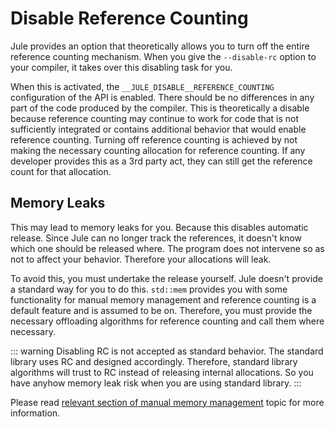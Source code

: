 # Disable Reference Counting

Jule provides an option that theoretically allows you to turn off the entire reference counting mechanism. When you give the `--disable-rc` option to your compiler, it takes over this disabling task for you.

When this is activated, the `__JULE_DISABLE__REFERENCE_COUNTING` configuration of the API is enabled. There should be no differences in any part of the code produced by the compiler. This is theoretically a disable because reference counting may continue to work for code that is not sufficiently integrated or contains additional behavior that would enable reference counting. Turning off reference counting is achieved by not making the necessary counting allocation for reference counting. If any developer provides this as a 3rd party act, they can still get the reference count for that allocation.

## Memory Leaks

This may lead to memory leaks for you. Because this disables automatic release. Since Jule can no longer track the references, it doesn't know which one should be released where. The program does not intervene so as not to affect your behavior. Therefore your allocations will leak.

To avoid this, you must undertake the release yourself. Jule doesn't provide a standard way for you to do this. `std::mem` provides you with some functionality for manual memory management and reference counting is a default feature and is assumed to be on. Therefore, you must provide the necessary offloading algorithms for reference counting and call them where necessary.

::: warning
Disabling RC is not accepted as standard behavior. The standard library uses RC and designed accordingly. Therefore, standard library algorithms will trust to RC instead of releasing internal allocations. So you have anyhow memory leak risk when you are using standard library.
:::

Please read [relevant section of manual memory management](/memory/management/manual#disable-reference-counting) topic for more information.

